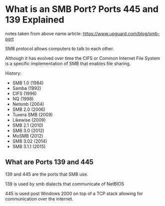 # What is an SMB Port? Ports 445 and 139 Explained
notes taken from above name article: <https://www.upguard.com/blog/smb-port>

SMB protocol allows computers to talk to each other.

Although it has evolved over time the CIFS or Common Internet File System is a specific implementation of SMB that enables file sharing.

History:
- SMB 1.0 (1984)
- Samba (1992)
- CIFS (1996)
- NQ (1998)
- Netsmb (2004)
- SMB 2.0 (2006)
- Tuxera SMB (2009)
- Likewise (2009)
- SMB 2.1 (2010)
- SMB 3.0 (2012)
- MoSMB (2012)
- SMB 3.02 (2014)
- SMB 3.1.1 (2015)

## What are Ports 139 and 445

139 and 445 are the ports that SMB use.

139 is used by smb dialects that communicate of NetBIOS

445 is used post Windows 2000 on top of a TCP stack allowing for communication over the internet.